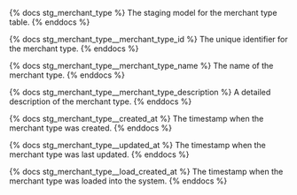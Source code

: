{% docs stg_merchant_type %}
The staging model for the merchant type table.
{% enddocs %}

{% docs stg_merchant_type__merchant_type_id %}
The unique identifier for the merchant type.
{% enddocs %}

{% docs stg_merchant_type__merchant_type_name %}
The name of the merchant type.
{% enddocs %}

{% docs stg_merchant_type__merchant_type_description %}
A detailed description of the merchant type.
{% enddocs %}

{% docs stg_merchant_type__created_at %}
The timestamp when the merchant type was created.
{% enddocs %}

{% docs stg_merchant_type__updated_at %}
The timestamp when the merchant type was last updated.
{% enddocs %}

{% docs stg_merchant_type__load_created_at %}
The timestamp when the merchant type was loaded into the system.
{% enddocs %}
